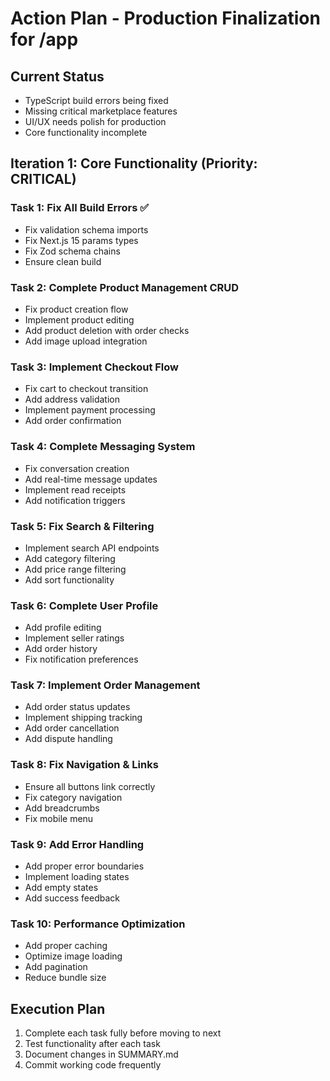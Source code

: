 # Action Plan - Production Finalization for /app

## Current Status
- TypeScript build errors being fixed
- Missing critical marketplace features
- UI/UX needs polish for production
- Core functionality incomplete

## Iteration 1: Core Functionality (Priority: CRITICAL)

### Task 1: Fix All Build Errors ✅
- Fix validation schema imports
- Fix Next.js 15 params types  
- Fix Zod schema chains
- Ensure clean build

### Task 2: Complete Product Management CRUD
- Fix product creation flow
- Implement product editing
- Add product deletion with order checks
- Add image upload integration

### Task 3: Implement Checkout Flow
- Fix cart to checkout transition
- Add address validation
- Implement payment processing
- Add order confirmation

### Task 4: Complete Messaging System
- Fix conversation creation
- Add real-time message updates
- Implement read receipts
- Add notification triggers

### Task 5: Fix Search & Filtering
- Implement search API endpoints
- Add category filtering
- Add price range filtering
- Add sort functionality

### Task 6: Complete User Profile
- Add profile editing
- Implement seller ratings
- Add order history
- Fix notification preferences

### Task 7: Implement Order Management
- Add order status updates
- Implement shipping tracking
- Add order cancellation
- Add dispute handling

### Task 8: Fix Navigation & Links
- Ensure all buttons link correctly
- Fix category navigation
- Add breadcrumbs
- Fix mobile menu

### Task 9: Add Error Handling
- Add proper error boundaries
- Implement loading states
- Add empty states
- Add success feedback

### Task 10: Performance Optimization
- Add proper caching
- Optimize image loading
- Add pagination
- Reduce bundle size

## Execution Plan
1. Complete each task fully before moving to next
2. Test functionality after each task
3. Document changes in SUMMARY.md
4. Commit working code frequently